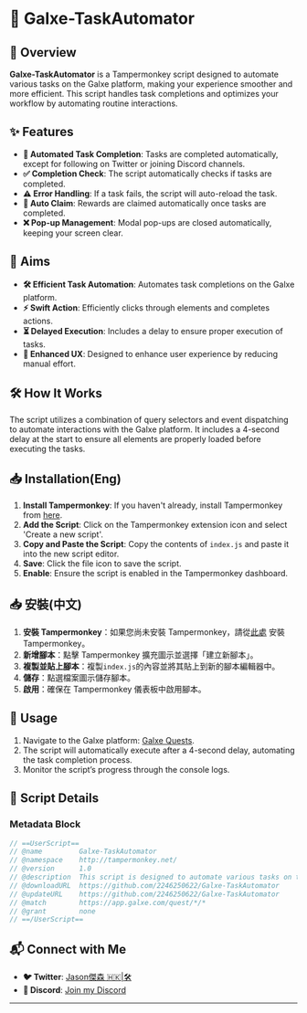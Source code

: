 # 🚀 Galxe-TaskAutomator

## 🌟 Overview
**Galxe-TaskAutomator** is a Tampermonkey script designed to automate various tasks on the Galxe platform, making your experience smoother and more efficient. This script handles task completions and optimizes your workflow by automating routine interactions.

## ✨ Features
- **🤖 Automated Task Completion**: Tasks are completed automatically, except for following on Twitter or joining Discord channels.
- **✅ Completion Check**: The script automatically checks if tasks are completed.
- **⚠️ Error Handling**: If a task fails, the script will auto-reload the task.
- **🎁 Auto Claim**: Rewards are claimed automatically once tasks are completed.
- **❌ Pop-up Management**: Modal pop-ups are closed automatically, keeping your screen clear.

## 🎯 Aims
- **🛠️ Efficient Task Automation**: Automates task completions on the Galxe platform.
- **⚡ Swift Action**: Efficiently clicks through elements and completes actions.
- **⏳ Delayed Execution**: Includes a delay to ensure proper execution of tasks.
- **🚀 Enhanced UX**: Designed to enhance user experience by reducing manual effort.

## 🛠️ How It Works
The script utilizes a combination of query selectors and event dispatching to automate interactions with the Galxe platform. It includes a 4-second delay at the start to ensure all elements are properly loaded before executing the tasks.

## 📥 Installation(Eng)

1. **Install Tampermonkey**: If you haven't already, install Tampermonkey from [here](https://www.tampermonkey.net/).
2. **Add the Script**: Click on the Tampermonkey extension icon and select 'Create a new script'.
3. **Copy and Paste the Script**: Copy the contents of `index.js` and paste it into the new script editor.
4. **Save**: Click the file icon to save the script.
5. **Enable**: Ensure the script is enabled in the Tampermonkey dashboard.


## 📥 安裝(中文)

1. **安裝 Tampermonkey**：如果您尚未安裝 Tampermonkey，請從[此處](https://www.tampermonkey.net/) 安裝 Tampermonkey。
2. **新增腳本**：點擊 Tampermonkey 擴充圖示並選擇「建立新腳本」。
3. **複製並貼上腳本**：複製`index.js`的內容並將其貼上到新的腳本編輯器中。
4. **儲存**：點選檔案圖示儲存腳本。
5. **啟用**：確保在 Tampermonkey 儀表板中啟用腳本。


## 🚀 Usage

1. Navigate to the Galxe platform: [Galxe Quests](https://app.galxe.com/quest/*/*).
2. The script will automatically execute after a 4-second delay, automating the task completion process.
3. Monitor the script’s progress through the console logs.

## 📜 Script Details

### Metadata Block
```javascript
// ==UserScript==
// @name         Galxe-TaskAutomator
// @namespace    http://tampermonkey.net/
// @version      1.0
// @description  This script is designed to automate various tasks on the Galxe platform, making your experience smoother and more efficient.
// @downloadURL  https://github.com/2246250622/Galxe-TaskAutomator
// @updateURL    https://github.com/2246250622/Galxe-TaskAutomator
// @match        https://app.galxe.com/quest/*/*
// @grant        none
// ==/UserScript==
```



## 📬 Connect with Me
- **🐦 Twitter**: [Jason傑森 🇭🇰|🛠️](https://x.com/cheuk_baby)
- **💬 Discord**: [Join my Discord](https://discord.gg/DqpSsv9jbZ)

---

